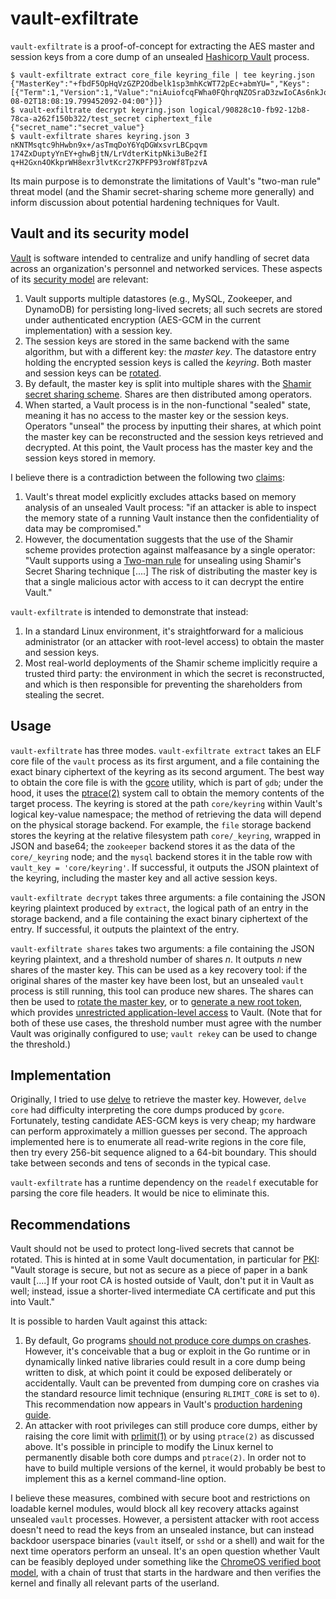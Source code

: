 vault-exfiltrate
================

`vault-exfiltrate` is a proof-of-concept for extracting the AES master and session keys from a core dump of an unsealed [Hashicorp Vault](https://www.vaultproject.io/) process.

    $ vault-exfiltrate extract core_file keyring_file | tee keyring.json
    {"MasterKey":"+fbdF5OpHqVzGZP2Odbelk1sp3mhKcWT72pEc+abmYU=","Keys":[{"Term":1,"Version":1,"Value":"niAuiofcqFWha0FQhrqNZOSraD3zwIoCAs6nkJomfJs=","InstallTime":"2017-08-02T18:08:19.799452092-04:00"}]}
    $ vault-exfiltrate decrypt keyring.json logical/90828c10-fb92-12b8-78ca-a262f150b322/test_secret ciphertext_file
    {"secret_name":"secret_value"}
    $ vault-exfiltrate shares keyring.json 3
    nKNTMsqtc9hHwbn9x+/asTmqDoY6YqDGWxsvrLBCpqvm
    174ZxDuptyYnEY+ghwBjtN/LrVdterKitpNki3uBe2fI
    q+H2Gxn4OKkprWH8exr3lvtKcr27KPFP93roWf8TpzvA

Its main purpose is to demonstrate the limitations of Vault's "two-man rule" threat model (and the Shamir secret-sharing scheme more generally) and inform discussion about potential hardening techniques for Vault.

## Vault and its security model

[Vault](https://www.vaultproject.io/) is software intended to centralize and unify handling of secret data across an organization's personnel and networked services. These aspects of its [security model](https://www.vaultproject.io/docs/internals/security.html) are relevant:

1. Vault supports multiple datastores (e.g., MySQL, Zookeeper, and DynamoDB) for persisting long-lived secrets; all such secrets are stored under authenticated encryption (AES-GCM in the current implementation) with a session key.
1. The session keys are stored in the same backend with the same algorithm, but with a different key: the *master key*. The datastore entry holding the encrypted session keys is called the *keyring*. Both master and session keys can be [rotated](https://www.vaultproject.io/docs/internals/rotation.html).
1. By default, the master key is split into multiple shares with the [Shamir secret sharing scheme](https://en.wikipedia.org/wiki/Shamir's_Secret_Sharing). Shares are then distributed among operators.
1. When started, a Vault process is in the non-functional "sealed" state, meaning it has no access to the master key or the session keys. Operators "unseal" the process by inputting their shares, at which point the master key can be reconstructed and the session keys retrieved and decrypted. At this point, the Vault process has the master key and the session keys stored in memory.

I believe there is a contradiction between the following two [claims](https://www.vaultproject.io/docs/internals/security.html):

1. Vault's threat model explicitly excludes attacks based on memory analysis of an unsealed Vault process: "if an attacker is able to inspect the memory state of a running Vault instance then the confidentiality of data may be compromised."
1. However, the documentation suggests that the use of the Shamir scheme provides protection against malfeasance by a single operator: "Vault supports using a [Two-man rule](https://en.wikipedia.org/wiki/Two-man_rule) for unsealing using Shamir's Secret Sharing technique [....] The risk of distributing the master key is that a single malicious actor with access to it can decrypt the entire Vault."

`vault-exfiltrate` is intended to demonstrate that instead:

1. In a standard Linux environment, it's straightforward for a malicious administrator (or an attacker with root-level access) to obtain the master and session keys.
1. Most real-world deployments of the Shamir scheme implicitly require a trusted third party: the environment in which the secret is reconstructed, and which is then responsible for preventing the shareholders from stealing the secret.

## Usage

`vault-exfiltrate` has three modes. `vault-exfiltrate extract` takes an ELF core file of the `vault` process as its first argument, and a file containing the exact binary ciphertext of the keyring as its second argument. The best way to obtain the core file is with the [gcore](http://man7.org/linux/man-pages/man1/gcore.1.html) utility, which is part of `gdb`; under the hood, it uses the [ptrace(2)](http://man7.org/linux/man-pages/man2/ptrace.2.html) system call to obtain the memory contents of the target process. The keyring is stored at the path `core/keyring` within Vault's logical key-value namespace; the method of retrieving the data will depend on the physical storage backend. For example, the `file` storage backend stores the keyring at the relative filesystem path `core/_keyring`, wrapped in JSON and base64; the `zookeeper` backend stores it as the data of the `core/_keyring` node; and the `mysql` backend stores it in the table row with `vault_key = 'core/keyring'`. If successful, it outputs the JSON plaintext of the keyring, including the master key and all active session keys.

`vault-exfiltrate decrypt` takes three arguments: a file containing the JSON keyring plaintext produced by `extract`, the logical path of an entry in the storage backend, and a file containing the exact binary ciphertext of the entry. If successful, it outputs the plaintext of the entry.

`vault-exfiltrate shares` takes two arguments: a file containing the JSON keyring plaintext, and a threshold number of shares *n*. It outputs *n* new shares of the master key. This can be used as a key recovery tool: if the original shares of the master key have been lost, but an unsealed `vault` process is still running, this tool can produce new shares. The shares can then be used to [rotate the master key](https://www.vaultproject.io/guides/rekeying-and-rotating.html), or to [generate a new root token](https://www.vaultproject.io/guides/generate-root.html), which provides [unrestricted application-level access](https://www.vaultproject.io/docs/concepts/tokens.html#root-tokens) to Vault. (Note that for both of these use cases, the threshold number must agree with the number Vault was originally configured to use; `vault rekey` can be used to change the threshold.)

## Implementation

Originally, I tried to use [delve](https://github.com/derekparker/delve) to retrieve the master key. However, `delve core` had difficulty interpreting the core dumps produced by `gcore`. Fortunately, testing candidate AES-GCM keys is very cheap; my hardware can perform approximately a million guesses per second. The approach implemented here is to enumerate all read-write regions in the core file, then try every 256-bit sequence aligned to a 64-bit boundary. This should take between seconds and tens of seconds in the typical case.

`vault-exfiltrate` has a runtime dependency on the `readelf` executable for parsing the core file headers. It would be nice to eliminate this.

## Recommendations

Vault should not be used to protect long-lived secrets that cannot be rotated. This is hinted at in some Vault documentation, in particular for [PKI](https://www.vaultproject.io/docs/secrets/pki/index.html): "Vault storage is secure, but not as secure as a piece of paper in a bank vault [....] If your root CA is hosted outside of Vault, don't put it in Vault as well; instead, issue a shorter-lived intermediate CA certificate and put this into Vault."

It is possible to harden Vault against this attack:

1. By default, Go programs [should not produce core dumps on crashes](https://golang.org/pkg/runtime/). However, it's conceivable that a bug or exploit in the Go runtime or in dynamically linked native libraries could result in a core dump being written to disk, at which point it could be exposed deliberately or accidentally. Vault can be prevented from dumping core on crashes via the standard resource limit technique (ensuring `RLIMIT_CORE` is set to `0`). This recommendation now appears in Vault's [production hardening guide](https://www.vaultproject.io/guides/production.html).
1. An attacker with root privileges can still produce core dumps, either by raising the core limit with [prlimit(1)](http://man7.org/linux/man-pages/man1/prlimit.1.html) or by using `ptrace(2)` as discussed above. It's possible in principle to modify the Linux kernel to permanently disable both core dumps and `ptrace(2)`. In order not to have to build multiple versions of the kernel, it would probably be best to implement this as a kernel command-line option.

I believe these measures, combined with secure boot and restrictions on loadable kernel modules, would block all key recovery attacks against unsealed `vault` processes. However, a persistent attacker with root access doesn't need to read the keys from an unsealed instance, but can instead backdoor userspace binaries (`vault` itself, or `sshd` or a shell) and wait for the next time operators perform an unseal. It's an open question whether Vault can be feasibly deployed under something like the [ChromeOS verified boot model](https://www.chromium.org/chromium-os/chromiumos-design-docs/verified-boot), with a chain of trust that starts in the hardware and then verifies the kernel and finally all relevant parts of the userland.
